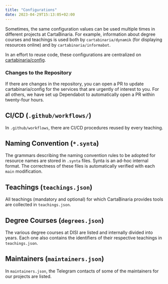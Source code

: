 ```yaml
---
title: "Configurations"
date: 2023-04-29T15:13:05+02:00
---
```


Sometimes, the same configuration values can be used multiple times in different projects at CartaBinaria. For example, information about degree courses and teachings is used both by `cartabinaria/dynamik` (for displaying resources online) and by `cartabinaria/informabot`.

In an effort to reuse code, these configurations are centralized on [cartabinaria/config](https://github.com/cartabinaria/config).

### Changes to the Repository

If there are changes in the repository, you can open a PR to update cartabinaria/config for the services that are urgently of interest to you. For all others, we have set up Dependabot to automatically open a PR within twenty-four hours.

## CI/CD (`.github/workflows/`)

In `.github/workflows`, there are CI/CD procedures reused by every teaching.

## Naming Convention (`*.synta`)

The grammars describing the naming convention rules to be adopted for resource names are stored in `.synta` files. Synta is an ad-hoc internal format. The correctness of these files is automatically verified with each `main` modification.

## Teachings (`teachings.json`)

All teachings (mandatory and optional) for which CartaBinaria provides tools are collected in `teachings.json`.

## Degree Courses (`degrees.json`)

The various degree courses at DISI are listed and internally divided into years. Each one also contains the identifiers of their respective teachings in `teachings.json`.

## Maintainers (`maintainers.json`)

In `maintainers.json`, the Telegram contacts of some of the maintainers for our projects are listed.
